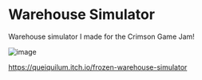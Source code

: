 # Warehouse Simulator
 Warehouse simulator I made for the Crimson Game Jam!

 ![image](https://github.com/user-attachments/assets/40a73072-103d-47d8-99c9-e9ac9ce50447)


 https://queiquilum.itch.io/frozen-warehouse-simulator
